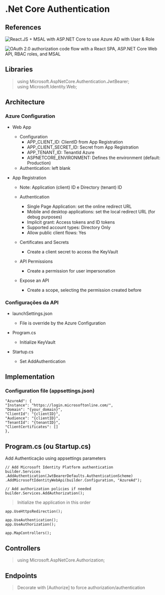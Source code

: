 # .Net Core Authentication

## References
![React.JS + MSAL with ASP.NET Core to use Azure AD with User & Role](https://dnilvincent.com/blog/posts/reactjs-msal-with-aspnetcore-to-use-azure-ad-part3)

![OAuth 2.0 authorization code flow with a React SPA, ASP.NET Core Web API, RBAC roles, and MSAL](https://keithbabinec.com/2020/09/27/oauth-2-0-authorization-code-flow-with-a-react-spa-asp-net-core-web-api-rbac-roles-and-msal/)

## Libraries
> using Microsoft.AspNetCore.Authentication.JwtBearer; </br>
> using Microsoft.Identity.Web; </br>

## Architecture
### Azure Configuration
* Web App
    * Configuration
        * APP_CLIENT_ID: ClientID from App Registration
        * APP_CLIENT_SECRET_ID: Secret from App Registration
        * APP_TENANT_ID: TenantId Azure
        * ASPNETCORE_ENVIRONMENT: Defines the environment (default: Production)
    * Authentication: left blank

* App Registration
    * Note: Application (client) ID e Directory (tenant) ID
    * Authentication
        * Single Page Application: set the online redirect URL
        * Mobile and desktop applications: set the local redirect URL (for debug purposes)
        * Implicit grant: Access tokens and ID tokens
        * Supported account types: Directory Only
        * Allow public client flows: Yes

    * Certificates and Secrets
        * Create a client secret to access the KeyVault

    * API Permissions
        * Create a permission for user impersonation

    * Expose an API
        * Create a scope, selecting the permission created before

### Configurações da API
* launchSettings.json
    * File is override by the Azure Configuration

* Program.cs
    * Initialize KeyVault

* Startup.cs
    * Set AddAuthentication


## Implementation
### Configuration file (appsettings.json)
    "AzureAd": {
    "Instance": "https://login.microsoftonline.com/",
    "Domain": "{your_domain}",
    "ClientId": "{clientID}",
    "Audience": "{clientID}",
    "TenantId": "{tenantID}",
    "ClientCertificates": []
    },
  
 ## Program.cs (ou Startup.cs)
 Add Authenticação using appsettings parameters
 
    // Add Microsoft Identity Platform authentication
    builder.Services
    .AddAuthentication(JwtBearerDefaults.AuthenticationScheme)
    .AddMicrosoftIdentityWebApi(builder.Configuration, "AzureAd");

    // Add authorization policies if needed
    builder.Services.AddAuthorization();


> Initialize the application in this order

    app.UseHttpsRedirection();

    app.UseAuthentication();
    app.UseAuthorization();

    app.MapControllers();

## Controllers
> using Microsoft.AspNetCore.Authorization;

## Endpoints
> Decorate with [Authorize] to force authorization/authentication